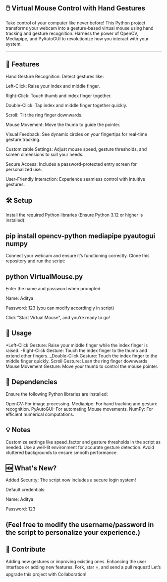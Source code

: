 
🖱️ Virtual Mouse Control with Hand Gestures
--------------------------------------------------------------------------------------------------------------------------------------------------------------------------------
Take control of your computer like never before! This Python project transforms your webcam into a gesture-based virtual mouse using hand tracking and gesture recognition. Harness the power of OpenCV, Mediapipe, and PyAutoGUI to revolutionize how you interact with your system.

_______________________________________________________________________________________________________________________________________________________________________________

🌟 Features
-------------------------------------------------------------------------------------------------------------------------------------------------------------------------------
Hand Gesture Recognition: Detect gestures like:

Left-Click: Raise your index and middle finger.

Right-Click: Touch thumb and index finger together.

Double-Click: Tap index and middle finger together quickly.

Scroll: Tilt the ring finger downwards.

Mouse Movement: Move the thumb to guide the pointer.

Visual Feedback: See dynamic circles on your fingertips for real-time gesture tracking.

Customizable Settings: Adjust mouse speed, gesture thresholds, and screen dimensions to suit your needs.

Secure Access: Includes a password-protected entry screen for personalized use.

User-Friendly Interaction: Experience seamless control with intuitive gestures.

🛠️ Setup
-------------------------------------------------------------------------------------------------------------------------------------------------------------------------------
Install the required Python libraries (Ensure Python 3.12 or higher is installed):


pip install opencv-python mediapipe pyautogui numpy    
----------------------------------------------------

Connect your webcam and ensure it’s functioning correctly.
Clone this repository and run the script:

python VirtualMouse.py                
----------------------------------------------------
Enter the name and password when prompted:

Name: Aditya

Password: 123 (you can modify accordingly in script)

Click "Start Virtual Mouse", and you’re ready to go!

🎥 Usage
--------------------------------------------------------------------------------------------------------------------------------------------------------------------------------
*Left-Click Gesture: Raise your middle finger while the index finger is raised.
-Right-Click Gesture: Touch the index finger to the thumb and extend other fingers.
_Double-Click Gesture: Touch the index finger to the middle finger quickly.
Scroll Gesture: Lean the ring finger downwards.
Mouse Movement Gesture: Move your thumb to control the mouse pointer.

🧰 Dependencies
--------------------------------------------------------------------------------------------------------------------------------------------------------------------------------
Ensure the following Python libraries are installed:

  OpenCV: For image processing.
  Mediapipe: For hand tracking and gesture recognition.
  PyAutoGUI: For automating Mouse movements.
  NumPy: For efficient numerical computations.

💡 Notes
--------------------------------------------------------------------------------------------------------------------------------------------------------------------------------
Customize settings like speed_factor and gesture thresholds in the script as needed.
Use a well-lit environment for accurate gesture detection.
Avoid cluttered backgrounds to ensure smooth performance.


🆕 What's New?
--------------------------------------------------------------------------------------------------------------------------------------------------------------------------------
Added Security: The script now includes a secure login system!

Default credentials:

Name: Aditya

Password: 123

(Feel free to modify the username/password in the script to personalize your experience.)
--------------------------------------------------------------------------------------------------------------------------------------------------------------------------------

🥳 Contribute
--------------------------------------------------------------------------------------------------------------------------------------------------------------------------------
Adding new gestures or improving existing ones.
Enhancing the user interface or adding new features.
Fork, star ⭐, and send a pull request! Let’s upgrade this project with Collaboration!
